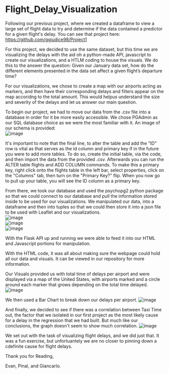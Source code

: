 # Flight_Delay_Visualization

Following our previous project, where we created a dataframe to view a large set of flight data to try and determine if the data contained a predictor for a given flight's delay. 
You can see that project here: https://github.com/ggiudice98/Project1 </br>

For this project, we decided to use the same dataset, but this time we are visualizing the delays with the aid oh a python-made API, javascript to create our visualizations, and a HTLM coding to house the visuals. We do this to the answer the question: Given our January data set, how do the different elements presented in the data set affect a given flight’s departure time? </br>

For our visualizations, we chose to create a map with our airports acting as markers, and then have their corresponding delays and filters appear on the map accoridng to the total amount. This would helpus understand the size and severity of the delays and let us answer our main question. 

To begin our project, we had to move our data from the .csv file into a database in order for it be more easily accessible. We chose PGAdmin as our SQL database choice as we were the most familiar with it. An image of our schema is provided: </br>
![image](https://github.com/Duffye23/Flight_Delay_Visualization/assets/58863493/9baff132-5113-4e79-a06d-52ea42a3f3fc)</br>

It's important to note that the final line, to alter the table and add the "ID" row is vital as that serves as the id column and primary key if in the future you were to add more tables. To do so, create the initial table, via the code, and then import the data from the provided .csv. Afterwards you can run the ALTER table flights and ADD COLUMN commands. To make this a primary key, right click onto the flights table in the left bar, select properties, click on the "Columns" tab, then turn on the "Primary Key?" flip. When you now go to pull up your table, you will see the ID column as a primary key. </br>

From there, we took our database and used the psychopg2 python package so that we could connect to our database and pull the information stored inside to be used for our visualizations. We manipulated our data, into a dataframe and then into tuples so that we could then store it into a json file to be used with Leaflet and our visualizations. </br>
![image](https://github.com/Duffye23/Flight_Delay_Visualization/assets/58863493/5cd62172-a5e9-44d7-996a-80eaff25eda2)</br>
![image](https://github.com/Duffye23/Flight_Delay_Visualization/assets/58863493/f69edafb-e600-462b-9e77-0138a5ad0de2) </br>
![image](https://github.com/Duffye23/Flight_Delay_Visualization/assets/58863493/ad6cddb8-2690-40e7-9dce-484dd03f5269) </br>

With the Flask API up and running we were able to feed it into our HTML and Javascript portions for manipulation. </br>

With the HTML code, it was all about making sure the webpage could hold all our data and visuals. It can be viewed in our repository for more information.

Our Visuals provided us with total time of delays per airport and were displayed via a map of the United States, with airports marked and a circle around each marker that grows depending on the total time delayed.</br>
![image](https://github.com/Duffye23/Flight_Delay_Visualization/assets/58863493/26e5ea59-60a9-41d5-be41-8aba4f032ffb)</br>

We then used a Bar Chart to break down our delays per airport.
![image](https://github.com/Duffye23/Flight_Delay_Visualization/assets/58863493/fb0f1055-a468-4aa0-8833-5927b59bc9fa)</br>

And finally, we decided to see if there was a correlation between Taxi Time out, the factor that we isolated in our first project as the most likely cause for a delay in the regression that we had built. But much like our conclusions, the graph doesn't seem to show much correlation.
![image](https://github.com/Duffye23/Flight_Delay_Visualization/assets/58863493/51d3a182-1f44-439b-bcd0-41cf1011fc31)
 </br>

We set out with the task of visualizing flight delays, and we did just that. It was a fun exercise, but unfortuantely we are no closer to pinning down a cdefinite cause for flight delays.

Thank you for Reading,

Evan, Pinal, and Giancarlo.




